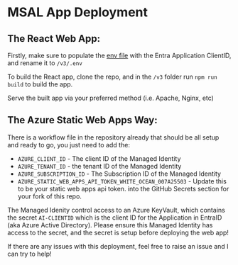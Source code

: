 # MSAL App Deployment

## The React Web App: 

Firstly, make sure to populate the [env file](/v3/.env.example) with the Entra Application ClientID, and rename it to `/v3/.env` 

To build the React app, clone the repo, and in the `/v3` folder run `npm run build` to build the app.

Serve the built app via your preferred method (i.e. Apache, Nginx, etc) 

## The Azure Static Web Apps Way:
There is a workflow file in the repository already that should be all setup and ready to go, you just need to add the:
- `AZURE_CLIENT_ID` - The client ID of the Managed Identity
- `AZURE_TENANT_ID` - the tenant ID of the Managed Identity
- `AZURE_SUBSCRIPTION_ID` - The Subscription ID of the Managed Identity
- `AZURE_STATIC_WEB_APPS_API_TOKEN_WHITE_OCEAN_007A25503` - Update this to be your static web apps api token. 
into the GitHub Secrets section for your fork of this repo.

The Managed Idenity control access to an Azure KeyVault, which contains the secret `AI-CLIENTID` which is the client ID for the Application in EntraID (aka Azure Active Directory). Please ensure this Managed Identity has access to the secret, and the secret is setup before deploying the web app!


If there are any issues with this deployment, feel free to raise an issue and I can try to help!
